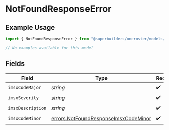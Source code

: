 # NotFoundResponseError

## Example Usage

```typescript
import { NotFoundResponseError } from "@superbuilders/oneroster/models/errors";

// No examples available for this model
```

## Fields

| Field                                                                                        | Type                                                                                         | Required                                                                                     | Description                                                                                  |
| -------------------------------------------------------------------------------------------- | -------------------------------------------------------------------------------------------- | -------------------------------------------------------------------------------------------- | -------------------------------------------------------------------------------------------- |
| `imsxCodeMajor`                                                                              | *string*                                                                                     | :heavy_check_mark:                                                                           | N/A                                                                                          |
| `imsxSeverity`                                                                               | *string*                                                                                     | :heavy_check_mark:                                                                           | N/A                                                                                          |
| `imsxDescription`                                                                            | *string*                                                                                     | :heavy_check_mark:                                                                           | N/A                                                                                          |
| `imsxCodeMinor`                                                                              | [errors.NotFoundResponseImsxCodeMinor](../../models/errors/notfoundresponseimsxcodeminor.md) | :heavy_check_mark:                                                                           | N/A                                                                                          |